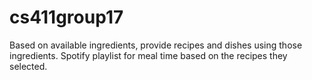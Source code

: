 # cs411group17

Based on available ingredients, provide recipes and dishes using those ingredients. Spotify playlist for meal time based on the recipes they selected. 


